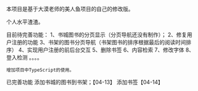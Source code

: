 本项目是基于大漠老师的美人鱼项目的自己的修改版。

个人水平渣渣。

目前待完善功能：
    1、书城图书的分页显示（分页导航还没有制作）；
    2、修复用户注册的功能
    3、书架的图书分页导航（书架图书的排序根据最后的阅读时间排序）
    4、实现用户注册的前后台交互
    5、删除书签
    6、内容检索
    7、修改字体
    8、登入检测 
    。。。。

    增加项目中TypeScript的使用。
已完善功能
    添加书城的图书到书架；【04-13】
    添加书签【04-14】
